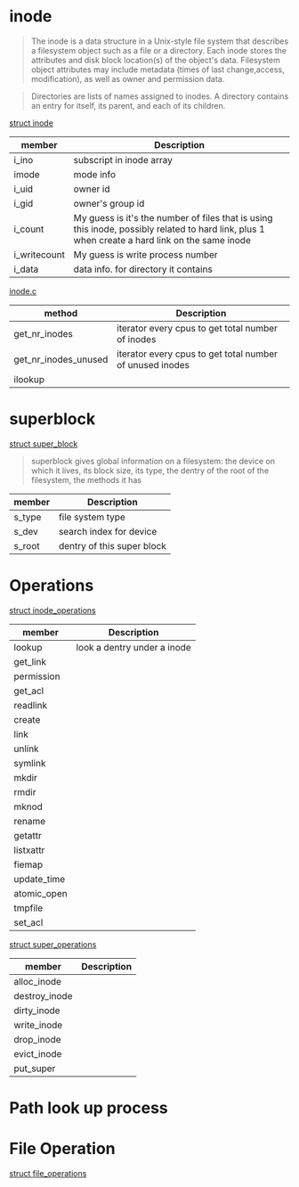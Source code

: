 # inode

> The inode is a data structure in a Unix-style file system that describes a filesystem object such as a file or a 
> directory. Each inode stores the attributes and disk block location(s) of the object's data. Filesystem object 
> attributes may include metadata (times of last change,access, modification), as well as owner and permission data.
  
>  Directories are lists of names assigned to inodes. A directory contains an entry for itself, its parent, and each of
> its children.

[struct inode](https://github.com/torvalds/linux/blob/master/include/linux/fs.h)

|member                |Description    |
|----------------------|---------------|
|i_ino                 |subscript in inode array|
|imode                 |mode info|
|i_uid                 |owner id|
|i_gid                 |owner's group id|
|i_count               |My guess is it's the number of files that is using this inode, possibly related to hard link, plus 1 when create a hard link on the same inode|
|i_writecount          |My guess is write process number|
|i_data                |data info. for directory it contains|

[inode.c](https://github.com/torvalds/linux/blob/master/fs/inode.c)

|method                |Description    |
|----------------------|---------------|
|get_nr_inodes         |iterator every cpus to get total number of inodes|
|get_nr_inodes_unused  |iterator every cpus to get total number of unused inodes|
|ilookup               ||

# superblock

[struct super_block](https://github.com/torvalds/linux/blob/master/include/linux/fs.h)

> superblock gives global information on a filesystem: the device on which it lives, its block size, its type, the 
> dentry of the root of the filesystem, the methods it has

|member                |Description    |
|----------------------|---------------|
|s_type                |file system type|
|s_dev                 |search index for device|
|s_root                |dentry of this super block|

# Operations

[struct inode_operations](https://github.com/torvalds/linux/blob/master/include/linux/fs.h)

|member                |Description    |
|----------------------|---------------|
|lookup                |look a dentry under a inode|
|get_link              ||
|permission            ||
|get_acl               ||
|readlink              ||
|create                ||
|link                  ||
|unlink                ||
|symlink               ||
|mkdir                 ||
|rmdir                 ||
|mknod                 ||
|rename                ||
|getattr               ||
|listxattr             ||
|fiemap                ||
|update_time           ||
|atomic_open           ||
|tmpfile               ||
|set_acl               ||

[struct super_operations](https://github.com/torvalds/linux/blob/master/include/linux/fs.h)

|member                |Description    |
|----------------------|---------------|
|alloc_inode           ||
|destroy_inode         ||
|dirty_inode           ||
|write_inode           ||
|drop_inode            ||
|evict_inode          ||
|put_super            ||

# Path look up process

# File Operation
[struct file_operations](https://github.com/torvalds/linux/blob/master/include/linux/fs.h)



